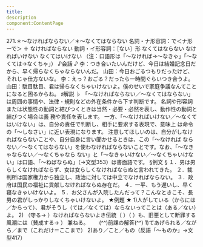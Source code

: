 ```yaml
---
title:
description
component:ContentPage
---
```



271.＊～なければならない／＊～なくてはならない
名詞・ナ形容詞：で＜ナ形ーで＞ ＋ なければならない 動詞・イ形容詞：［ない］形 なくてはならない
なければいけない
なくてはいけない
（注：口語形は「～なければ→～なきゃ」「～なくては→なくちゃ」）
♪会話 ♪
李：つき合いたいんだけど、今日は結婚記念日だから、早く帰らなくちゃならないんだ。 山田：今日おごるつもりだったけど、それじゃ仕方ないな。
李：えっ？おごる？だったら一時間ぐらいつき合うよ。
山田：駄目駄目、君は帰らなくちゃいけないよ。僕のせいで家庭争議なんてことになると困るからね。
♯解説 ♭
「～なければならない／～なくてはならない」は周囲の事情や、法律・規則などの外在条件から下す判断です。 名詞や形容詞または状態性の動詞と結びつくときは当然・必要・必然を表し、動作性の動詞と結びつく場合は義 務や責任を表します。
一方、「～なければいけない／～なくてはいけない」は、自分の責任で判断し、相手に要求する表現で、意味上 は命令の「～しなさい」に近い表現になります。
注意してほしいのは、自分がしなければならないことや、自分自身に言い聞かせるときは、この「～なければ ならない／～なくてはならない」を使わなければならないことです。なお、「～なきゃならない／～なくちゃなら ない」と「～なきゃいけない／～なくちゃいけない」は口語、「～ねばならぬ」（→文型353）は書面語です。
§例文 §
１．男は男らしくなければならず、女は女らしくなければならぬと言われてきた。
２．裁判所は国家権力から独立し、政治に対しては中立でなければならない。
３．政府は国民の福祉に貢献しなければならぬ存在だ。
４．一平、もう遅いし、早く寝なきゃいけないよ。
５．お父さんが入院したんだって？こんなときこそ、長男の君がしっかりしなくちゃいけないよ。
★例題 ★
1)人がしている（からには／からって）、君がそうし（ては／なくては）ならないってことは（ある／ない）よ。
2) （守る→ ）なければならないよき伝統（ ）（ ）も、旧悪として断罪する風潮には（賛成する→ ）
兼ねる。      
(^^)前課の解答(^^)
1)てあげられる／ながら／まで（これだけ＝ここまで）
2)あり／こと／もの（反語「～ものか」→文型417）
